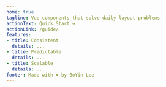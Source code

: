 ```yaml
---
home: true
tagline: Vue components that solve daily layout problems
actionText: Quick Start →
actionLink: /guide/
features:
- title: Consistent
  details: ...
- title: Predictable
  details: ...
- title: Scalable
  details: ...
footer: Made with ❤️ by BoYin Lee
---
```

